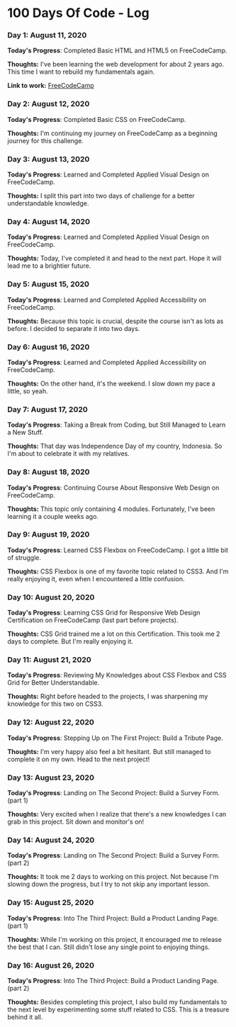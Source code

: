 # 100 Days Of Code - Log

### Day 1: August 11, 2020

**Today's Progress**: Completed Basic HTML and HTML5 on FreeCodeCamp.

**Thoughts:** I've been learning the web development for about 2 years ago. This time I want to rebuild my fundamentals again. 

**Link to work:** [FreeCodeCamp](https://www.freecodecamp.org/learn/)


### Day 2: August 12, 2020

**Today's Progress**: Completed Basic CSS on FreeCodeCamp.

**Thoughts:** I'm continuing my journey on FreeCodeCamp as a beginning journey for this challenge. 


### Day 3: August 13, 2020

**Today's Progress**: Learned and Completed Applied Visual Design on FreeCodeCamp.

**Thoughts:** I split this part into two days of challenge for a better understandable knowledge.  


### Day 4: August 14, 2020

**Today's Progress**: Learned and Completed Applied Visual Design on FreeCodeCamp.

**Thoughts:** Today, I've completed it and head to the next part. Hope it will lead me to a brightier future.  


### Day 5: August 15, 2020

**Today's Progress**: Learned and Completed Applied Accessibility on FreeCodeCamp.

**Thoughts:** Because this topic is crucial, despite the course isn't as lots as before. I decided to separate it into two days.  


### Day 6: August 16, 2020

**Today's Progress**: Learned and Completed Applied Accessibility on FreeCodeCamp.

**Thoughts:** On the other hand, it's the weekend. I slow down my pace a little, so yeah.


### Day 7: August 17, 2020

**Today's Progress**: Taking a Break from Coding, but Still Managed to Learn a New Stuff.

**Thoughts:** That day was Independence Day of my country, Indonesia. So I'm about to celebrate it with my relatives.


### Day 8: August 18, 2020

**Today's Progress**: Continuing Course About Responsive Web Design on FreeCodeCamp.

**Thoughts:** This topic only containing 4 modules. Fortunately, I've been learning it a couple weeks ago.


### Day 9: August 19, 2020

**Today's Progress**: Learned CSS Flexbox on FreeCodeCamp. I got a little bit of struggle.

**Thoughts:** CSS Flexbox is one of my favorite topic related to CSS3. And I'm really enjoying it, even when I encountered a little confusion.


### Day 10: August 20, 2020

**Today's Progress**: Learning CSS Grid for Responsive Web Design Certification on FreeCodeCamp (last part before projects).

**Thoughts:** CSS Grid trained me a lot on this Certification. This took me 2 days to complete. But I'm really enjoying it.


### Day 11: August 21, 2020

**Today's Progress**: Reviewing My Knowledges about CSS Flexbox and CSS Grid for Better Understandable.

**Thoughts:** Right before headed to the projects, I was sharpening my knowledge for this two on CSS3.


### Day 12: August 22, 2020

**Today's Progress**: Stepping Up on The First Project: Build a Tribute Page.

**Thoughts:** I'm very happy also feel a bit hesitant. But still managed to complete it on my own. Head to the next project!


### Day 13: August 23, 2020

**Today's Progress**: Landing on The Second Project: Build a Survey Form. (part 1)

**Thoughts:** Very excited when I realize that there's a new knowledges I can grab in this project. Sit down and monitor's on!


### Day 14: August 24, 2020

**Today's Progress**: Landing on The Second Project: Build a Survey Form. (part 2)

**Thoughts:** It took me 2 days to working on this project. Not because I'm slowing down the progress, but I try to not skip any important lesson.


### Day 15: August 25, 2020

**Today's Progress**: Into The Third Project: Build a Product Landing Page. (part 1)

**Thoughts:** While I'm working on this project, it encouraged me to release the best that I can. Still didn't lose any single point to enjoying things.


### Day 16: August 26, 2020

**Today's Progress**: Into The Third Project: Build a Product Landing Page. (part 2)

**Thoughts:** Besides completing this project, I also build my fundamentals to the next level by experimenting some stuff related to CSS. This is a treasure behind it all.
































